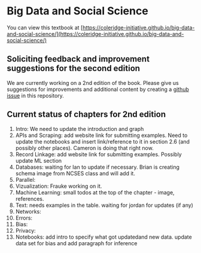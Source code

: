 # Big Data and Social Science 

You can view this textbook at [https://coleridge-initiative.github.io/big-data-and-social-science/](https://coleridge-initiative.github.io/big-data-and-social-science/)

## Soliciting feedback and improvement suggestions for the second edition

We are currently working on a 2nd edition of the book. Please give us suggestions for improvements and additional content by creating a [github issue](https://github.com/Coleridge-Initiative/big-data-and-social-science/issues) in this repository.

## Current status of chapters for 2nd edition

1. Intro: We need to update the introduction and graph
2. APIs and Scraping: add website link for submitting examples. Need to update the notebooks and insert link/reference to it in section 2.6 (and possibly other places). Cameron is doing that right now.
3. Record Linkage: add website link for submitting examples. Possibly update ML section
4. Databases: waiting for Ian to update if necessary. Brian is creating schema image from NCSES class and will add it.
5. Parallel: 
6. Vizualization: Frauke working on it.
7. Machine Learning: small todos at the top of the chapter - image, references.
8. Text: needs examples in the table. waiting for jordan for updates (if any)
9. Networks: 
10. Errors: 
11. Bias: 
12. Privacy: 
13. Notebooks: add intro to specify what got updatedand new data. update data set for bias and add paragraph for inference
